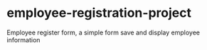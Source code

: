 # employee-registration-project

Employee register form, a simple form save and display employee information

